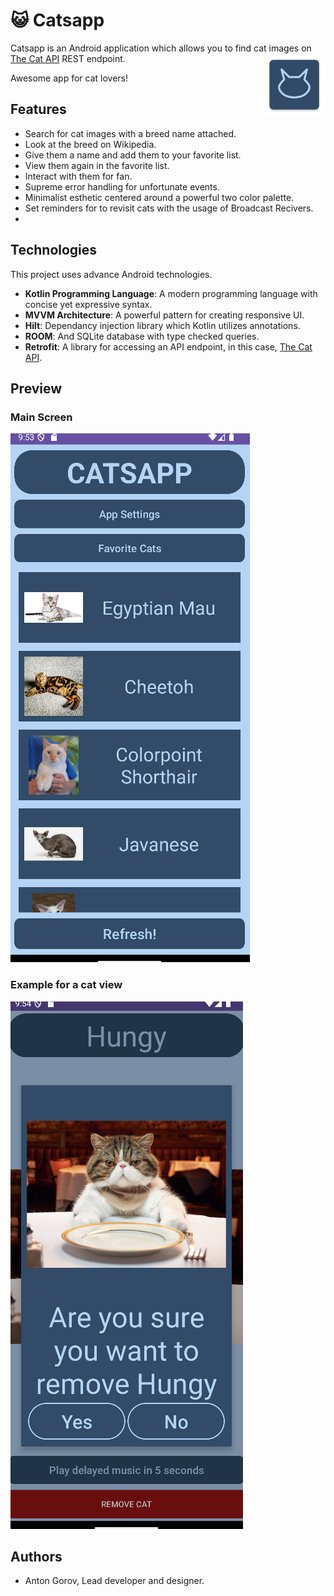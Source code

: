 # 😺 Catsapp 

Catsapp is an Android application which allows you to find cat images on [The Cat API](https://thecatapi.com) REST endpoint.
<img src="./.github/ic_cat.webp" align="right"
     alt="Catsapp logo of and outline of a cat" width="100" height="100">

Awesome app for cat lovers!

## Features

- Search for cat images with a breed name attached.
- Look at the breed on Wikipedia.
- Give them a name and add them to your favorite list.
- View them again in the favorite list.
- Interact with them for fan.
- Supreme error handling for unfortunate events.
- Minimalist esthetic centered around a powerful two color palette.
- Set reminders for to revisit cats with the usage of Broadcast Recivers.
- 

## Technologies
This project uses advance Android technologies.

- **Kotlin Programming Language**: A modern programming language with concise yet expressive syntax.
- **MVVM Architecture**: A powerful pattern for creating responsive UI.
- **Hilt**: Dependancy injection library which Kotlin utilizes annotations.
- **ROOM**: And SQLite database with type checked queries.
- **Retrofit**: A library for accessing an API endpoint, in this case, [The Cat API](https://thecatapi.com).

## Preview

### Main Screen

<img src="./.github/example-main-screen.png"
     alt="Catsapp logo of and outline of a cat">

### Example for a cat view 

<img src="./.github/example_hungy-cat.png" 
     alt="Catsapp logo of and outline of a cat">

## Authors

- Anton Gorov, Lead developer and designer.